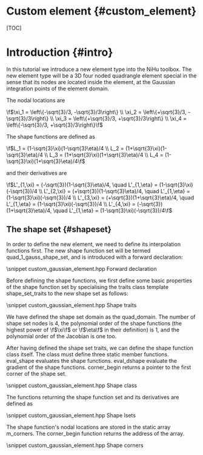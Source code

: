 Custom element {#custom_element}
==============

[TOC]


Introduction {#intro}
============

In this tutorial we introduce a new element type into the NiHu toolbox.
The new element type will be a 3D four noded quadrangle element special in the sense that its nodes are located inside the element, at the Gaussian integration points of the element domain.

The nodal locations are

\f$\xi_1 = \left\{-\sqrt{3}/3, -\sqrt{3}/3\right\} \\
\xi_2 = \left\{+\sqrt{3}/3, -\sqrt{3}/3\right\} \\
\xi_3 = \left\{+\sqrt{3}/3, +\sqrt{3}/3\right\} \\
\xi_4 = \left\{-\sqrt{3}/3, +\sqrt{3}/3\right\}\f$


The shape functions are defined as

\f$L_1 = (1-\sqrt{3}\xi)(1-\sqrt{3}\eta)/4 \\
L_2 = (1+\sqrt{3}\xi)(1-\sqrt{3}\eta)/4 \\
L_3 = (1+\sqrt{3}\xi)(1+\sqrt{3}\eta)/4 \\
L_4 = (1-\sqrt{3}\xi)(1+\sqrt{3}\eta)/4\f$

and their derivatives are

\f$L'_{1,\xi} = (-\sqrt{3})(1-\sqrt{3}\eta)/4, \quad L'_{1,\eta} = (1-\sqrt{3}\xi)(-\sqrt{3})/4 \\
L'_{2,\xi} = (+\sqrt{3})(1-\sqrt{3}\eta)/4, \quad L'_{1,\eta} = (1-\sqrt{3}\xi)(-\sqrt{3})/4 \\
L'_{3,\xi} = (+\sqrt{3})(1+\sqrt{3}\eta)/4, \quad L'_{1,\eta} = (1-\sqrt{3}\xi)(-\sqrt{3})/4 \\
L'_{4,\xi} = (-\sqrt{3})(1+\sqrt{3}\eta)/4, \quad L'_{1,\eta} = (1-\sqrt{3}\xi)(-\sqrt{3})/4\f$



The shape set {#shapeset}
-------------

In order to define the new element, we need to define its interpolation functions first. The new shape function set will be termed quad_1_gauss_shape_set, and is introduced with a forward declaration:

\snippet custom_gaussian_element.hpp Forward declaration

Before defining the shape functions, we first define some basic properties of the shape function set by specialising the traits class template shape_set_traits to the new shape set as follows:

\snippet custom_gaussian_element.hpp Shape traits

We have defined the shape set domain as the quad_domain. The number of shape set nodes is 4, the polynomial order of the shape functions (the highest power of \f$\xi\f$ or \f$\eta\f$ in their definition) is 1, and the polynomial order of the Jacobian is one too.

After having defined the shape set traits, we can define the shape function class itself.
The class must define three static member functions.
eval_shape evaluates the shape functions.
eval_dshape evaluate the gradient of the shape functions.
corner_begin returns a pointer to the first corner of the shape set.

\snippet custom_gaussian_element.hpp Shape class

The functions returning the shape function set and its derivatives are defined as

\snippet custom_gaussian_element.hpp Shape lsets

The shape function's nodal locations are stored in the static array m_corners. The corner_begin function returns the address of the array.

\snippet custom_gaussian_element.hpp Shape corners



